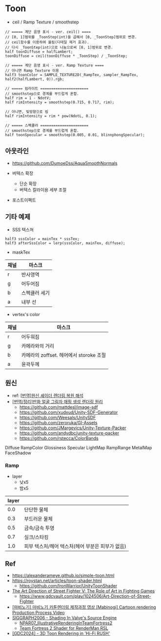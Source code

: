 # Toon

- ceil / Ramp Texture / smoothstep

``` hlsl
// ===== 계단 음영 표시 - ver. ceil() ====
// [0, 1]범위를 _ToonStep(int)을 곱해서 [0, _ToonStep]범위로 변경.
// ceil함수를 이용하여 올림(디테일 제거 효과).
// 다시 _ToonStep(int)으로 나눔으로써 [0, 1]범위로 변경.
half toonDiffuse = halfLambert;
toonDiffuse = ceil(toonDiffuse * _ToonStep) / _ToonStep;

// ===== 계단 음영 표시 - ver. Ramp Texture ====
// 아니면 Ramp Texture 이용
half3 toonColor = SAMPLE_TEXTURE2D(_RampTex, sampler_RampTex, half2(halfLambert, 0)).rgb;

// ===== 림라이트 ======================
// smoothstep으로 경계를 부드럽게 혼합.
half rim = 1 - NdotV;
half rimIntensity = smoothstep(0.715, 0.717, rim);

// 아니면, 빛방향으로 림
half rimIntensity = rim * pow(NdotL, 0.1);

// ===== 스펙큘러 ======================
// smoothstep으로 경계를 부드럽게 혼합.
half toonSpecular = smoothstep(0.005, 0.01, blinnphongSpecular);
```

## 아웃라인

- https://github.com/DumoeDss/AquaSmoothNormals

- 버텍스 확장
  - 단순 확장
  - 버텍스 칼라이용 세부 조절
- 포스트이펙트

## 기타 예제

- SSS 텍스쳐

``` hlsl
half3 sssColor = mainTex * sssTex;
half3 afterSssColor = lerp(sssColor, mainTex, diffuse);
```

- maskTex

| 채널 | 마스크        |
| ---- | ------------- |
| r    | 반사영역      |
| g    | 어두어짐      |
| b    | 스펙큘러 세기 |
| a    | 내부 선       |

- vertex's color

| 채널 | 마스크                                  |
| ---- | --------------------------------------- |
| r    | 어두워짐                                |
| g    | 카메라와의 거리                         |
| b    | 카메라의 zoffset. 헤어에서 storoke 조절 |
| a    | 윤곽두께                                |


## 원신


- ref: [[번역]원신 셰이더 렌더링 복원 해석](https://techartnomad.tistory.com/120)
- [[번역/정리]만화 얼굴 그림자 매핑 생성 렌더링 원리](https://techartnomad.tistory.com/124)
  - https://github.com/mattdesl/image-sdf
  - https://github.com/xudxud/Unity-SDF-Generator
  - https://github.com/Weesals/UnitySDF
  - https://github.com/zeroruka/GI-Assets
  - https://github.com/JMargevics/Unity-Texture-Packer
  - https://github.com/andydbc/unity-texture-packer
  - https://github.com/rstecca/ColorBands


Diffuse
RampColor
Glossiness
Specular
LightMap
RampRange
MetalMap
FaceShadow


### Ramp

- layer
  - 낮x5
  - 밤x5

| layer |                                                  |
| ----- | ------------------------------------------------ |
| 0.0   | 단단한 물체                                      |
| 0.3   | 부드러운 물체                                    |
| 0.5   | 금속/금속 투영                                   |
| 0.7   | 실크/스타킹                                      |
| 1.0   | 피부 텍스처/헤어 텍스처(헤어 부분은 피부가 없음) |



## Ref

- <https://alexanderameye.github.io/simple-toon.html>
- <https://roystan.net/articles/toon-shader.html>
  - <https://github.com/IronWarrior/UnityToonShader>
- [The Art Direction of Street Fighter V: The Role of Art in Fighting Games](https://www.youtube.com/watch?v=EDlbJdmo7KE)
  - <https://www.gdcvault.com/play/1024506/Art-Direction-of-Street-Fighter>
- [[마비노기] 마비노기 카툰렌더링 제작과정 영상 [Mabinogi] Cartoon rendering Production Process Video](https://www.youtube.com/watch?v=lYV_-x2aFX0)
- [SIGGRAPH2006 - Shading In Valve's Source Engine](https://steamcdn-a.akamaihd.net/apps/valve/2006/SIGGRAPH06_Course_ShadingInValvesSourceEngine.pdf)
  - [NPAR07_IllustrativeRenderingInTeamFortress2](https://steamcdn-a.akamaihd.net/apps/valve/2007/NPAR07_IllustrativeRenderingInTeamFortress2.pdf)
  - [Team Fortress 2 Shader for RenderMan RSL](https://vimeo.com/25953235)
- [[GDC2024] - 3D Toon Rendering in 'Hi-Fi RUSH'](https://youtu.be/gdBACyIOCtc)
